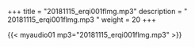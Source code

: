 +++
title = "20181115_erqi001flmg.mp3"
description = " 20181115_erqi001flmg.mp3 "
weight = 20
+++

{{< myaudio01 mp3="20181115_erqi001flmg.mp3" >}}

